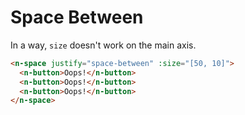 # Space Between

In a way, `size` doesn't work on the main axis.

```html
<n-space justify="space-between" :size="[50, 10]">
  <n-button>Oops!</n-button>
  <n-button>Oops!</n-button>
  <n-button>Oops!</n-button>
</n-space>
```
